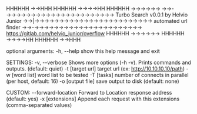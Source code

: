 HHHHHH           →→HHH
HHHHHH           →→→→HH
HHHHHH           →→→→→→
→→-→→→→→→→→→→→→→→→→→→→→→→          Turbo Search v0.0.1 by Helvio Junior
→→|→→→→→→→→→→→→→→→→→→→→→→→→        automated url finder
→→-→→→→→→→→→→→→→→→→→→→→→→          https://gitlab.com/helvio_junior/overflow
HHHHHH           →→→→→→
HHHHHH           →→→→HH
HHHHHH           →→HHH

    
    
optional arguments:
  -h, --help          show this help message and exit

SETTINGS:
  -v, --verbose       Shows more options (-h -v). Prints commands and outputs. (default: quiet)
  -t [target url]     target url (ex: http://10.10.10.10/path)
  -w [word list]      word list to be tested
  -T [tasks]          number of connects in parallel (per host, default: 16)
  -o [output file]    save output to disk (default: none)

CUSTOM:
  --forward-location  Forward to Location response address (default: yes)
  -x [extensions]     Append each request with this extensions (comma-separated values)

